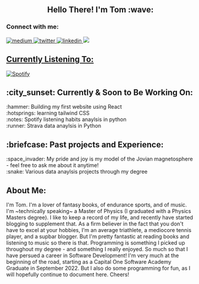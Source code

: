 <!-- img src='20220719_212853_0000.png' title = 'banner' -->

<h2 align="center">
Hello There! I'm Tom :wave:
</h2>
<h3 align="center">
<!-- I'm learning to be a full-stack dev :computer: -->
</h3> 
<h3 align = "left">
Connect with me: 
</h3>
<a href="https://medium.com/@tomfell2360">
<img src="https://img.shields.io/badge/Medium-12100E?style=for-the-badge&logo=medium&logoColor=white" alt="medium">
</a>
<a href="https://twitter.com/TFellOffACliff">
<img src="https://img.shields.io/badge/Twitter-1DA1F2?style=for-the-badge&logo=twitter&logoColor=white" alt="twitter">
</a>
<a href="https://www.linkedin.com/in/tom-fell-b8562b189">
<img src="https://img.shields.io/badge/LinkedIn-0077B5?style=for-the-badge&logo=linkedin&logoColor=white" alt="linkedin">
</a>
<a href = "https://www.discordapp.com/users/twf#9940">
<img src="https://img.shields.io/badge/Discord-7289DA?style=for-the-badge&logo=discord&logoColor=white"
</a>
<h2>
Currently Listening To:</h2>

 [![Spotify](https://novatorem-readme-twf2360.vercel.app/api/spotify?background_color=395B64&border_color=ffffff)](https://open.spotify.com/user/1199602356) 
<h2>
 :city_sunset: Currently & Soon to Be Working On:
</h2>
:hammer: Building my first website using React <br>
:hotsprings: learning tailwind CSS <br>
:notes: Spotify listening habits anaylsis in python <br>
:runner: Strava data anaylsis in Python <br>
<h2> :briefcase: Past projects and Experience:</h2>
:space_invader: My pride and joy is my model of the Jovian magnetosphere - feel free to ask me about it anytime! <br>
:snake: Various data anaylsis projects through my degree 
<h2>About Me:</h2>
I'm Tom. I'm a lover of fantasy books, of endurance sports, and of music. I'm ~technically speaking~ a Master of Physics (I graduated with a Physics Masters degree). I like to keep a record of my life, and recently have started blogging to supplement that. As a firm believer in the fact that you don't have to excel at your hobbies, I'm an average triathlete, a mediocore tennis player, and a supbar blogger. But I'm pretty fantastic at reading books and listening to music so there is that. Programming is something I picked up throughout my degree - and something I really enjoyed. So much so that I have persued a career in Software Development! I'm very much at the beginning of the road, starting as a Capital One Software Academy Graduate in September 2022. But I also do some programming for fun, as I will hopefully continue to document here. Cheers! 


